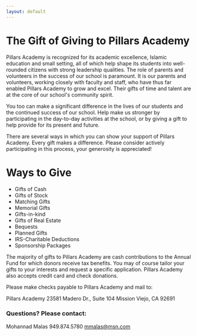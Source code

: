 ```yaml
---
layout: default
---
```


# The Gift of Giving to Pillars Academy

Pillars Academy is recognized for its academic excellence, Islamic education and small setting, all of which help shape its students into well-rounded citizens with strong leadership qualities. The role of parents and volunteers in the success of our school is paramount. It is our parents and volunteers, working closely with faculty and staff, who have thus far enabled Pillars Academy to grow and excel. Their gifts of time and talent are at the core of our school's community spirit.

You too can make a significant difference in the lives of our students and the continued success of our school. Help make us stronger by participating in the day-to-day activities at the school, or by giving a gift to help provide for its present and future.

There are several ways in which you can show your support of Pillars Academy. Every gift makes a difference. Please consider actively participating in this process, your generosity is appreciated!

# Ways to Give

- Gifts of Cash
- Gifts of Stock
- Matching Gifts
- Memorial Gifts
- Gifts-in-kind
- Gifts of Real Estate
- Bequests
- Planned Gifts
- IRS-Charitable Deductions
- Sponsorship Packages

The majority of gifts to Pillars Academy are cash contributions to the Annual Fund for which donors receive tax benefits. You may of course tailor your gifts to your interests and request a specific application. Pillars Academy also accepts credit card and check donations.

Please make checks payable to Pillars Academy and mail to:

Pillars Academy
23581 Madero Dr., Suite 104
Mission Viejo, CA 92691

### Questions? Please contact:

Mohannad Malas 
949.874.5780 
<mmalas@msn.com>
